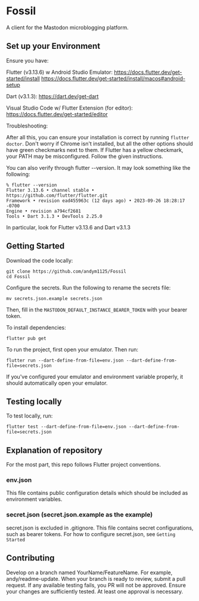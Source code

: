 # Fossil

A client for the Mastodon microblogging platform.

## Set up your Environment

Ensure you have:

Flutter (v3.13.6) w Android Studio Emulator:
https://docs.flutter.dev/get-started/install
https://docs.flutter.dev/get-started/install/macos#android-setup

Dart (v3.1.3):
https://dart.dev/get-dart

Visual Studio Code w/ Flutter Extension (for editor):
https://docs.flutter.dev/get-started/editor

Troubleshooting:

After all this, you can ensure your installation is correct by running `flutter doctor`. Don't worry if Chrome isn't installed, but all the other options should have green checkmarks next to them. If Flutter has a yellow checkmark, your PATH may be misconfigured. Follow the given instructions.

You can also verify through flutter --version. It may look something like the following:

```
% flutter --version
Flutter 3.13.6 • channel stable • https://github.com/flutter/flutter.git
Framework • revision ead455963c (12 days ago) • 2023-09-26 18:28:17 -0700
Engine • revision a794cf2681
Tools • Dart 3.1.3 • DevTools 2.25.0
```

In particular, look for Flutter v3.13.6 and Dart v3.1.3

## Getting Started

Download the code locally:
```
git clone https://github.com/andym1125/Fossil
cd Fossil
```

Configure the secrets. Run the following to rename the secrets file:
 ```
 mv secrets.json.example secrets.json
 ```
Then, fill in the `MASTODON_DEFAULT_INSTANCE_BEARER_TOKEN` with your bearer token.

To install dependencies:
 ```
 flutter pub get
 ```

To run the project, first open your emulator. Then run:
 ```
 flutter run --dart-define-from-file=env.json --dart-define-from-file=secrets.json
 ```

If you've configured your emulator and environment variable properly, it should automatically open your emulator.

## Testing locally

To test locally, run:
```
flutter test --dart-define-from-file=env.json --dart-define-from-file=secrets.json
```

## Explanation of repository

For the most part, this repo follows Flutter project conventions.

### env.json
This file contains public configuration details which should be included as environment variables.

### secret.json (secret.json.example as the example)
secret.json is excluded in .gitignore. This file contains secret configurations, such as bearer tokens. For how to configure secret.json, see `Getting Started`

## Contributing

Develop on a branch named YourName/FeatureName. For example, andy/readme-update. When your branch is ready to review, submit a pull request. If any available testing fails, you PR will not be approved. Ensure your changes are sufficiently tested. At least one approval is necessary. 




